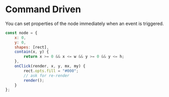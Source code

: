 # Command Driven

You can set properties of the node immediately when an event is triggered.

```js
const node = {
    x: 0,
    y: 0,
    shapes: [rect],
    contain(x, y) {
        return x >= 0 && x <= w && y >= 0 && y <= h;
    },
    onClick(render, x, y, mx, my) {
        rect.opts.fill = "#000";
        // ask for re-render
        render();
    }
};
```